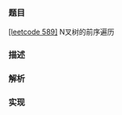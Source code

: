 ### 题目

[[leetcode 589]](https://leetcode-cn.com/problems/n-ary-tree-preorder-traversal/submissions/) N叉树的前序遍历

### 描述

### 解析

### 实现

